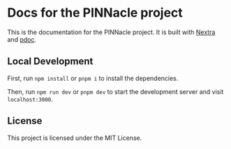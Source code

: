 # Docs for the PINNacle project

This is the documentation for the PINNacle project. It is built with [Nextra](https://nextra.site) and [pdoc](https://github.com/pdoc3/pdoc).

## Local Development

First, run `npm install` or `pnpm i` to install the dependencies.

Then, run `npm run dev` or `pnpm dev` to start the development server and visit `localhost:3000`.

## License

This project is licensed under the MIT License.
